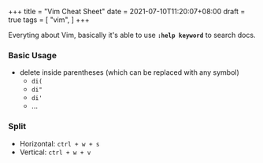 +++
title = "Vim Cheat Sheet"
date = 2021-07-10T11:20:07+08:00
draft = true
tags = [
	"vim",
]
+++

Everyting about Vim, basically it's able to use **`:help keyword`** to search docs.
<!--more-->

### Basic Usage
- delete inside parentheses (which can be replaced with any symbol)
  - `di(`
  - `di"` 
  - `di'`
  - ...

### Split
- Horizontal: `ctrl + w + s`
- Vertical: `ctrl + w + v`
